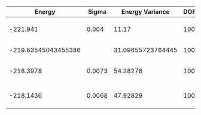 | Energy              | Sigma  | Energy Variance   | DOF | Einf | Method                                | Reference |
|---------------------|--------|-------------------|-----|------|---------------------------------------|-----------|
| -221.941            | 0.004  | 11.17             | 100 | 0    | VMC with fermions (flux+neel+Jastrow) | TODO: ask Francesco |
| -219.63545043455386 |        | 31.09655723764445 | 100 | 0    | DMRG (bond dimension = 1024)          | [code](https://github.com/https://github.com/varbench/methods/blob/main/scripts/J1J2/square_100_P_0.3/dmrg.sh) |
| -218.3978           | 0.0073 | 54.28278          | 100 | 0    | RBM (alpha = 1)                       | TODO: own code (RBM) |
| -218.1436           | 0.0068 | 47.92829          | 100 | 0    | Jastrow baseline                      | TODO: own code (Jastrow) |
